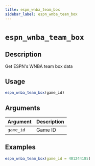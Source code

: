 ```yaml
---
title: espn_wnba_team_box
sidebar_label: espn_wnba_team_box
---
```

# `espn_wnba_team_box`

## Description

Get ESPN's WNBA team box data

## Usage

```r
espn_wnba_team_box(game_id)
```

## Arguments

Argument      |Description
------------- |----------------
`game_id`     |     Game ID


## Examples

```r
espn_wnba_team_box(game_id = 401244185)
```


